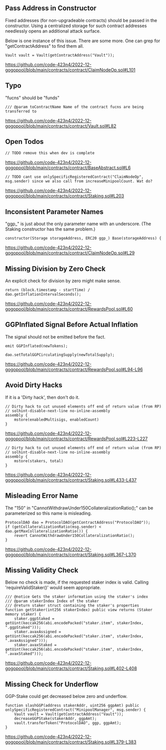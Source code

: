 ## Pass Address in Constructor

Fixed addresses (for non-upgradeable contracts) should be passed in the constructor. Using a centralized storage for such contract addresses needlessly opens an additional attack surface.

Below is one instance of this issue. There are some more. One can grep for "getContractAddress" to find them all.

	Vault vault = Vault(getContractAddress("Vault"));
https://github.com/code-423n4/2022-12-gogopool/blob/main/contracts/contract/ClaimNodeOp.sol#L101

## Typo

"fucns" should be "funds"

	/// @param toContractName Name of the contract fucns are being transferred to
https://github.com/code-423n4/2022-12-gogopool/blob/main/contracts/contract/Vault.sol#L82

## Open Todos

	// TODO remove this when dev is complete
https://github.com/code-423n4/2022-12-gogopool/blob/main/contracts/contract/BaseAbstract.sol#L6

	// TODO cant use onlySpecificRegisteredContract("ClaimNodeOp", msg.sender) since we also call from increaseMinipoolCount. Wat do?
https://github.com/code-423n4/2022-12-gogopool/blob/main/contracts/contract/Staking.sol#L203

## Inconsistent Parameter Names

"ggp_" is just about the only parameter name with an underscore. (The Staking constructor has the same problem.)

	constructor(Storage storageAddress, ERC20 ggp_) Base(storageAddress) {
https://github.com/code-423n4/2022-12-gogopool/blob/main/contracts/contract/ClaimNodeOp.sol#L29

## Missing Division by Zero Check

An explicit check for division by zero might make sense.

	return (block.timestamp - startTime) / dao.getInflationIntervalSeconds();
https://github.com/code-423n4/2022-12-gogopool/blob/main/contracts/contract/RewardsPool.sol#L60

## GGPInflated Signal Before Actual Inflation

The signal should not be emitted before the fact.

	emit GGPInflated(newTokens);

	dao.setTotalGGPCirculatingSupply(newTotalSupply);
https://github.com/code-423n4/2022-12-gogopool/blob/main/contracts/contract/RewardsPool.sol#L94-L96

## Avoid Dirty Hacks

If it is a 'Dirty hack', then don't do it.

	// Dirty hack to cut unused elements off end of return value (from RP)
	// solhint-disable-next-line no-inline-assembly
	assembly {
		mstore(enabledMultisigs, enabledCount)
	}
https://github.com/code-423n4/2022-12-gogopool/blob/main/contracts/contract/RewardsPool.sol#L223-L227

	// Dirty hack to cut unused elements off end of return value (from RP)
	// solhint-disable-next-line no-inline-assembly
	assembly {
		mstore(stakers, total)
	}
https://github.com/code-423n4/2022-12-gogopool/blob/main/contracts/contract/Staking.sol#L433-L437

## Misleading Error Name

The "150" in "CannotWithdrawUnder150CollateralizationRatio();" can be parameterized so this name is misleading.

	ProtocolDAO dao = ProtocolDAO(getContractAddress("ProtocolDAO"));
	if (getCollateralizationRatio(msg.sender) < dao.getMaxCollateralizationRatio()) {
		revert CannotWithdrawUnder150CollateralizationRatio();
	}
https://github.com/code-423n4/2022-12-gogopool/blob/main/contracts/contract/Staking.sol#L367-L370

## Missing Validity Check

Below no check is made, if the requested staker index is valid. Calling 'requireValidStaker()' would seem appropriate.

	/// @notice Gets the staker information using the staker's index
	/// @param stakerIndex Index of the staker
	/// @return staker struct containing the staker's properties
	function getStaker(int256 stakerIndex) public view returns (Staker memory staker) {
		staker.ggpStaked = getUint(keccak256(abi.encodePacked("staker.item", stakerIndex, ".ggpStaked")));
		staker.avaxAssigned = getUint(keccak256(abi.encodePacked("staker.item", stakerIndex, ".avaxAssigned")));
		staker.avaxStaked = getUint(keccak256(abi.encodePacked("staker.item", stakerIndex, ".avaxStaked")));
https://github.com/code-423n4/2022-12-gogopool/blob/main/contracts/contract/Staking.sol#L402-L408

## Missing Check for Underflow

GGP-Stake could get decreased below zero and underflow.

	function slashGGP(address stakerAddr, uint256 ggpAmt) public onlySpecificRegisteredContract("MinipoolManager", msg.sender) {
		Vault vault = Vault(getContractAddress("Vault"));
		decreaseGGPStake(stakerAddr, ggpAmt);
		vault.transferToken("ProtocolDAO", ggp, ggpAmt);
	}
https://github.com/code-423n4/2022-12-gogopool/blob/main/contracts/contract/Staking.sol#L379-L383